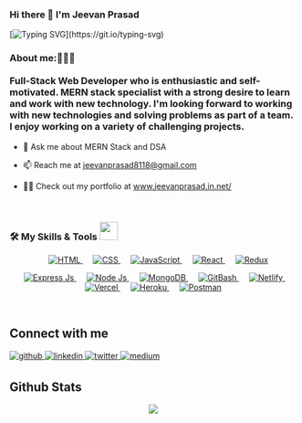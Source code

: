 ### Hi there 👋 I'm Jeevan Prasad

[![Typing SVG](https://readme-typing-svg.herokuapp.com?color=%2336BCF7&center=true&lines=Welcome+to+my+GitHub+Profile!;I'm++a+Full-Stack+Web+Developer.)](https://git.io/typing-svg)

### <div align="left" font-size="5px">About me:👨🏽‍💻 <br><br> Full-Stack Web Developer who is enthusiastic and self-motivated. MERN stack specialist with a strong desire to learn and work with new technology. I'm looking forward to working with new technologies and solving problems as part of a team. I enjoy working on a variety of challenging projects.</div>  

- 💬 Ask me about MERN Stack and DSA  

- 📫 Reach me at jeevanprasad8118@gmail.com

- 👨‍💻 Check out my portfolio at www.jeevanprasad.in.net/ 

<br/>  

### 🛠️ My Skills & Tools <img src = "https://media2.giphy.com/media/QssGEmpkyEOhBCb7e1/giphy.gif?cid=ecf05e47a0n3gi1bfqntqmob8g9aid1oyj2wr3ds3mg700bl&rid=giphy.gif" width = 32px>

<p align="center"> 
  &emsp; 
  <a href="https://html.com/" target="_blank">   
   <img alt="HTML" src="https://img.shields.io/badge/HTML5%20-%23E34F26.svg?style=plastic&logo=html5&logoColor=white">
  </a>   
  &emsp;
  <a href="https://www.w3schools.com/css/" target="_blank">
    <img alt="CSS" src="https://img.shields.io/badge/CSS%20-%23E34F26.svg?style=plastic&logo=css3&logoColor=white">
  </a> 
	&emsp;
  <a href="https://developer.mozilla.org/en-US/docs/Web/JavaScript" target="_blank"> 
     <img alt="JavaScript" src="https://img.shields.io/badge/JavaScript%20-%23E34F26.svg?style=plastic&logo=javascript&logoColor=white">
   </a>
	&emsp;
	<a href="https://reactjs.org/" target="_blank"> 
     <img alt="React" src="https://img.shields.io/badge/React%20-%23E34F26.svg?style=plastic&logo=react&logoColor=white">
   </a>
	&emsp;
	<a href="https://react-redux.js.org/" target="_blank">   
   <img alt="Redux" src="https://img.shields.io/badge/Redux%20-%23E34F26.svg?style=plastic&logo=redux&logoColor=white">
  </a>   
 
</p>
<p align="center" background-color="yellow"> 
  &emsp; 
  <a href="http://expressjs.com/" target="_blank"> 
   <img alt="Express Js" src="https://img.shields.io/badge/ExpressJS%20-%23E34F26.svg?style=plastic&logo=express&logoColor=white">
  </a>   
	&emsp; 
  <a href="https://nodejs.org/" target="_blank"> 
   <img alt="Node Js" src="https://img.shields.io/badge/NodeJS%20-%23E34F26.svg?style=plastic&logo=node.js&logoColor=white">
  </a>  &emsp; 
	<a href="https://www.mongodb.com/" target="_blank"> 
   <img alt="MongoDB" src="https://img.shields.io/badge/MongoDB%20-%23E34F26.svg?style=plastic&logo=mongodb&logoColor=white">
  </a> 
	 &emsp; 
	<a href="https://git-scm.com/" target="_blank"> 
   <img alt="GitBash" src="https://img.shields.io/badge/GitBash%20-%23E34F26.svg?style=plastic&logo=git&logoColor=white">
  </a> 
	 &emsp; 
	<a href="https://www.netlify.com/" target="_blank"> 
   <img alt="Netlify" src="https://img.shields.io/badge/Netlify%20-%23E34F26.svg?style=plastic&logo=netlify&logoColor=white">
  </a> 
	 &emsp; 
	<a href="https://vercel.com/" target="_blank"> 
   <img alt="Vercel" src="https://img.shields.io/badge/Vercel%20-%23E34F26.svg?style=plastic&logo=vercel&logoColor=white">
  </a> 
	 &emsp; 
	<a href="https://dashboard.heroku.com/" target="_blank"> 
   <img alt="Heroku" src="https://img.shields.io/badge/Heroku%20-%23E34F26.svg?style=plastic&logo=heroku&logoColor=white">
  </a> 
	 &emsp; 
	<a href="https://www.postman.com/" target="_blank"> 
   <img alt="Postman" src="https://img.shields.io/badge/Postman%20-%23E34F26.svg?style=plastic&logo=postman&logoColor=white">
  </a> 
</p>

</td><td valign="top" width="33%">



</td><td valign="top" width="33%">



</td></tr>

<br/>  

## Connect with me  
<a href="https://github.com/jeevan243" target="_blank">
<img src=https://img.shields.io/badge/github-%2324292e.svg?&style=for-the-badge&logo=github&logoColor=white alt=github style="margin-bottom: 5px;" />
</a>
<a href="https://linkedin.com/in/jeevan-prasad-0989b2125/" target="_blank">
<img src=https://img.shields.io/badge/linkedin-%231E77B5.svg?&style=for-the-badge&logo=linkedin&logoColor=white alt=linkedin style="margin-bottom: 5px;" />
</a>
<a href="https://twitter.com/iamjeevanprasad" target="_blank">
<img src=https://img.shields.io/badge/twitter-%2300acee.svg?&style=for-the-badge&logo=twitter&logoColor=white alt=twitter style="margin-bottom: 5px;" />
</a>
<a href="https://medium.com/@jeevanprasad243" target="_blank">
<img src=https://img.shields.io/badge/medium-%23292929.svg?&style=for-the-badge&logo=medium&logoColor=white alt=medium style="margin-bottom: 5px;" />
</a>  
  
<br/>  

## Github Stats  
<div align="center"><img src="https://github-readme-stats.vercel.app/api?username=jeevan243&show_icons=true&count_private=true&hide_border=true" align="center" /></div>  
<!-- <p align="center"><img align="center" src="https://github-readme-streak-stats.herokuapp.com/?user=jeevan243" alt="Jeevan" /></p> -->
<br/>  







